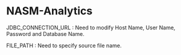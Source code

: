 # NASM-Analytics

JDBC_CONNECTION_URL : Need to modify Host Name, User Name, Password and Database Name.
  
FILE_PATH : Need to specify source file name.  
